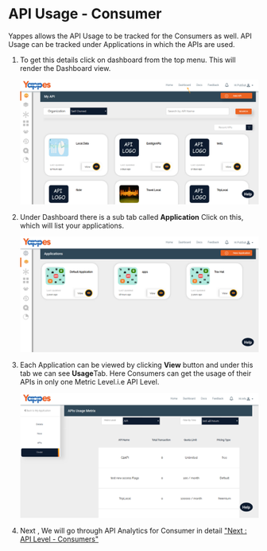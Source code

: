 API Usage - Consumer
====================

Yappes allows the API Usage to be tracked for the Consumers as well. API
Usage can be tracked under Applications in which the APIs are used.

1.  To get this details click on dashboard from the top menu. This will
    render the Dashboard view.

    ![](../images/dashboard/dashboard_view_01.png)

2.  Under Dashboard there is a sub tab called **Application** Click on
    this, which will list your applications.

    ![](../images/dashboard/applications_view_01.png)

3.  Each Application can be viewed by clicking **View** button and under
    this tab we can see **Usage**Tab. Here Consumers can get the usage
    of their APIs in only one Metric Level.i.e API Level.

    ![](../images/dashboard/analytics/consumer_view_01.png)

4.  Next , We will go through API Analytics for Consumer in detail
    ["Next : API Level - Consumers"](analytics_consumer_apilevel.md)

